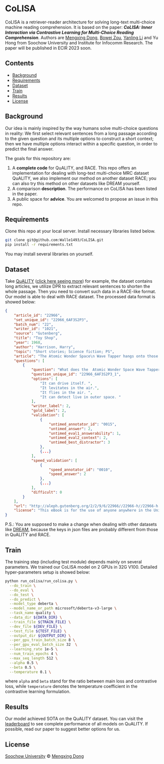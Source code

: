 # CoLISA

CoLISA is a retriever-reader architecture for solving long-text multi-choice machine reading comprehension. It is based on the paper: ***CoLISA: Inner Interaction via Contrastive Learning for Multi-Choice Reading Comprehension***. Authors are [Mengxing Dong](https://github.com/Walle1493), [Bowei Zou](nlp.suda.edu.cn/~zoubowei), [Yanling Li](https://github.com/jaytsien) and Yu Hong from Soochow University and Institute for Infocomm Research. The paper will be published in ECIR 2023 soon.

## Contents

- [Background](https://github.com/Walle1493/CoLISA#background)
- [Requirements](https://github.com/Walle1493/CoLISA#install)
- [Dataset](https://github.com/Walle1493/CoLISA#Dataset)
- [Train](https://github.com/Walle1493/CoLISA#Train)
- [Results](https://github.com/Walle1493/CoLISA#Results)
- [License](https://github.com/Walle1493/CoLISA#License)

## Background

Our idea is mainly inspired by the way humans solve multi-choice questions in reality: We first select relevant sentences from a long passage according to the given question and its multiple options to construct a short context; then we have multiple options interact within a specific question, in order to predict the final answer.

The goals for this repository are:

1. A **complete code** for QuALITY, and RACE. This repo offers an implementation for dealing with long-text multi-choice MRC dataset QuALITY, we also implement our method on another dataset RACE; you can also try this method on other datasets like DREAM yourself.
2. A comparison **description**. The performance on CoLISA has been listed in the paper.
3. A public space for **advice**. You are welcomed to propose an issue in this repo.

## Requirements

Clone this repo at your local server. Install necessary libraries listed below.

```bash
git clone git@github.com:Walle1493/CoLISA.git
pip install -r requirements.txt
```

You may install several libraries on yourself.

## Dataset

Take [QuALITY](https://github.com/nyu-mll/quality) ([click here seeing more](https://github.com/nyu-mll/quality)) for example, the dataset contains long articles, we utilize DPR to extract relevant sentences to shorten the whole passage. Then you need to convert such data in a RACE-like format. Our model is able to deal with RACE dataset. The processed data format is showed below:

```json
{
    "article_id": "22966",
    "set_unique_id": "22966_6AF3S2P3",
    "batch_num": "22",
    "writer_id": "1021",
    "source": "Gutenberg",
    "title": "Toy Shop",
    "year": 1968,
    "author": "Harrison, Harry",
    "topic": "Short stories; Science fiction; PS",
    "article": "The Atomic Wonder Space\n Wave Tapper hangs onto those space\n waves ...",
    "questions": [
        {
            "question": "What does the  Atomic Wonder Space Wave Tapper gadget do?",
            "question_unique_id": "22966_6AF3S2P3_1",
            "options": [
                "It can drive itself. ",
                "It levitates in the air.",
                "It flies in the air. ",
                "It can detect live in outer space. "
            ],
            "writer_label": 2,
            "gold_label": 2,
            "validation": [
                {
                    "untimed_annotator_id": "0015",
                    "untimed_answer": 2,
                    "untimed_eval1_answerability": 1,
                    "untimed_eval2_context": 2,
                    "untimed_best_distractor": 3
                },
                {...}
            ],
            "speed_validation": [
                {
                    "speed_annotator_id": "0010",
                    "speed_answer": 2
                },
                {...}
            ],
            "difficult": 0
        }
    ],
    "url": "http://aleph.gutenberg.org/2/2/9/6/22966//22966-h//22966-h.htm",
    "license": "This eBook is for the use of anyone anywhere in the United States and ..."
}
```

P.S.: You are supposed to make a change when dealing with other datasets like [DREAM](https://dataset.org/dream/), because the keys in json files are probably different from those in QuALITY and RACE.

## Train

The training step (including test module) depends mainly on several parameters. We trained our CoLISA model on 2 GPUs in 32G V100. Detailed hyper-parameters setup is showed below:

```bash
python run_colisa/run_colisa.py \
  --do_train \
  --do_eval \
  --do_test \
  --do_predict \
  --model_type deberta \
  --model_name_or_path microsoft/deberta-v3-large \
  --task_name quality \
  --data_dir ${DATA_DIR} \
  --train_file ${TRAIN_FILE} \
  --dev_file ${DEV_FILE} \
  --test_file ${TEST_FILE} \
  --output_dir ${OUTPUT_DIR} \
  --per_gpu_train_batch_size 8 \
  --per_gpu_eval_batch_size 32  \
  --learning_rate 1e-5 \
  --num_train_epochs 4 \
  --max_seq_length 512 \
  --alpha 0.5 \
  --beta 0.5 \
  --temperature 0.1 \
```

where `alpha` and `beta` stand for the ratio between main loss and contrastive loss, while `temperature` denotes the temperature coefficient in the contrastive learning formulation.

## Results

Our model achieved SOTA on the QuALITY dataset. You can visit the [leaderboard](https://nyu-mll.github.io/quality/) to see complete performance of all models on QuALITY. If possible, read our paper to suggest better options for us.

## License

[Soochow University](https://www.suda.edu.cn/) © [Mengxing Dong](https://github.com/Walle1493)

